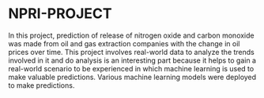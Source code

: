 # NPRI-PROJECT
In this project, prediction of release of nitrogen oxide and carbon monoxide was made from oil and gas extraction companies with the change in oil prices over time. This project involves real-world data to analyze the trends involved in it and do analysis is an interesting part because it helps to gain a real-world scenario to be experienced in which machine learning is used to make valuable predictions. Various machine learning models were deployed to make predictions. 
